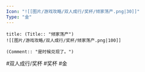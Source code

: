 ```yaml
---
Icon: "![[图片/游戏攻略/双人成行/奖杯/倾家荡产.png|30]]"
Type: "金"
---
```

```ad-common-gold-trophy
title: (Title:: "倾家荡产")
![[图片/游戏攻略/双人成行/奖杯/倾家荡产.png|100]]

(Comment:: "是时候兑现了。")
```

#双人成行/奖杯 #奖杯 #金
